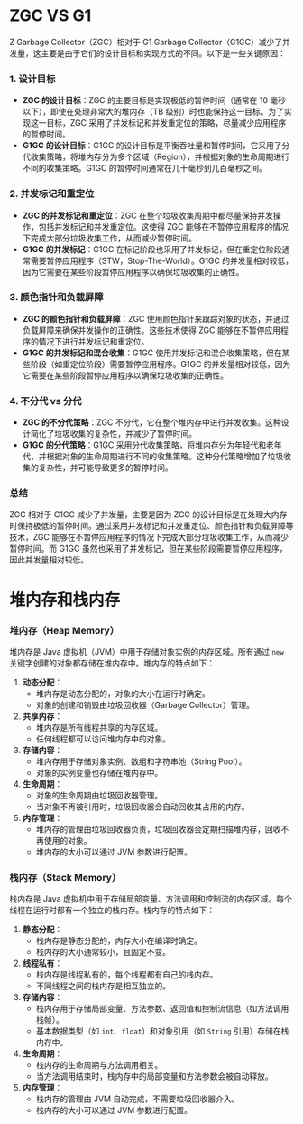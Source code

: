 # ZGC VS G1

Z Garbage Collector（ZGC）相对于 G1 Garbage Collector（G1GC）减少了并发量，这主要是由于它们的设计目标和实现方式的不同。以下是一些关键原因：

### 1. **设计目标**

- **ZGC 的设计目标**：ZGC 的主要目标是实现极低的暂停时间（通常在 10 毫秒以下），即使在处理非常大的堆内存（TB 级别）时也能保持这一目标。为了实现这一目标，ZGC 采用了并发标记和并发重定位的策略，尽量减少应用程序的暂停时间。
- **G1GC 的设计目标**：G1GC 的设计目标是平衡吞吐量和暂停时间，它采用了分代收集策略，将堆内存分为多个区域（Region），并根据对象的生命周期进行不同的收集策略。G1GC 的暂停时间通常在几十毫秒到几百毫秒之间。

### 2. **并发标记和重定位**

- **ZGC 的并发标记和重定位**：ZGC 在整个垃圾收集周期中都尽量保持并发操作，包括并发标记和并发重定位。这使得 ZGC 能够在不暂停应用程序的情况下完成大部分垃圾收集工作，从而减少暂停时间。
- **G1GC 的并发标记**：G1GC 在标记阶段也采用了并发标记，但在重定位阶段通常需要暂停应用程序（STW，Stop-The-World）。G1GC 的并发量相对较低，因为它需要在某些阶段暂停应用程序以确保垃圾收集的正确性。

### 3. **颜色指针和负载屏障**

- **ZGC 的颜色指针和负载屏障**：ZGC 使用颜色指针来跟踪对象的状态，并通过负载屏障来确保并发操作的正确性。这些技术使得 ZGC 能够在不暂停应用程序的情况下进行并发标记和重定位。
- **G1GC 的并发标记和混合收集**：G1GC 使用并发标记和混合收集策略，但在某些阶段（如重定位阶段）需要暂停应用程序。G1GC 的并发量相对较低，因为它需要在某些阶段暂停应用程序以确保垃圾收集的正确性。

### 4. **不分代 vs 分代**

- **ZGC 的不分代策略**：ZGC 不分代，它在整个堆内存中进行并发收集。这种设计简化了垃圾收集的复杂性，并减少了暂停时间。
- **G1GC 的分代策略**：G1GC 采用分代收集策略，将堆内存分为年轻代和老年代，并根据对象的生命周期进行不同的收集策略。这种分代策略增加了垃圾收集的复杂性，并可能导致更多的暂停时间。

### 总结

ZGC 相对于 G1GC 减少了并发量，主要是因为 ZGC 的设计目标是在处理大内存时保持极低的暂停时间。通过采用并发标记和并发重定位、颜色指针和负载屏障等技术，ZGC 能够在不暂停应用程序的情况下完成大部分垃圾收集工作，从而减少暂停时间。而 G1GC 虽然也采用了并发标记，但在某些阶段需要暂停应用程序，因此并发量相对较低。

# 堆内存和栈内存

### 堆内存（Heap Memory）

堆内存是 Java 虚拟机（JVM）中用于存储对象实例的内存区域。所有通过 `new` 关键字创建的对象都存储在堆内存中。堆内存的特点如下：

1. **动态分配**：
   - 堆内存是动态分配的，对象的大小在运行时确定。
   - 对象的创建和销毁由垃圾回收器（Garbage Collector）管理。
2. **共享内存**：
   - 堆内存是所有线程共享的内存区域。
   - 任何线程都可以访问堆内存中的对象。
3. **存储内容**：
   - 堆内存用于存储对象实例、数组和字符串池（String Pool）。
   - 对象的实例变量也存储在堆内存中。
4. **生命周期**：
   - 对象的生命周期由垃圾回收器管理。
   - 当对象不再被引用时，垃圾回收器会自动回收其占用的内存。
5. **内存管理**：
   - 堆内存的管理由垃圾回收器负责，垃圾回收器会定期扫描堆内存，回收不再使用的对象。
   - 堆内存的大小可以通过 JVM 参数进行配置。

### 栈内存（Stack Memory）

栈内存是 Java 虚拟机中用于存储局部变量、方法调用和控制流的内存区域。每个线程在运行时都有一个独立的栈内存。栈内存的特点如下：

1. **静态分配**：
   - 栈内存是静态分配的，内存大小在编译时确定。
   - 栈内存的大小通常较小，且固定不变。
2. **线程私有**：
   - 栈内存是线程私有的，每个线程都有自己的栈内存。
   - 不同线程之间的栈内存是相互独立的。
3. **存储内容**：
   - 栈内存用于存储局部变量、方法参数、返回值和控制流信息（如方法调用栈帧）。
   - 基本数据类型（如 `int`、`float`）和对象引用（如 `String` 引用）存储在栈内存中。
4. **生命周期**：
   - 栈内存的生命周期与方法调用相关。
   - 当方法调用结束时，栈内存中的局部变量和方法参数会被自动释放。
5. **内存管理**：
   - 栈内存的管理由 JVM 自动完成，不需要垃圾回收器介入。
   - 栈内存的大小可以通过 JVM 参数进行配置。